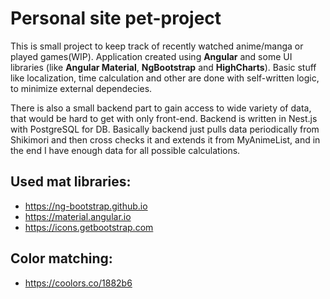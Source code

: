 # Personal site pet-project
This is small project to keep track of recently watched anime/manga or played games(WIP). Application created using **Angular** and some UI libraries (like **Angular Material**, **NgBootstrap** and **HighCharts**). Basic stuff like localization, time calculation and other are done with self-written logic, to minimize external dependecies.

There is also a small backend part to gain access to wide variety of data, that would be hard to get with only front-end. Backend is written in Nest.js with PostgreSQL for DB. Basically backend just pulls data periodically from Shikimori and then cross checks it and extends it from MyAnimeList, and in the end I have enough data for all possible calculations.

## Used mat libraries:
- https://ng-bootstrap.github.io
- https://material.angular.io
- https://icons.getbootstrap.com
## Color matching:
- https://coolors.co/1882b6
